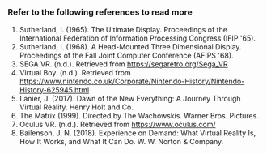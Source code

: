 ### Refer to the following references to read more

1. Sutherland, I. (1965). The Ultimate Display. Proceedings of the International Federation of Information Processing Congress (IFIP '65).
2. Sutherland, I. (1968). A Head-Mounted Three Dimensional Display. Proceedings of the Fall Joint Computer Conference (AFIPS '68).
3. SEGA VR. (n.d.). Retrieved from https://segaretro.org/Sega_VR
4. Virtual Boy. (n.d.). Retrieved from https://www.nintendo.co.uk/Corporate/Nintendo-History/Nintendo-History-625945.html
5. Lanier, J. (2017). Dawn of the New Everything: A Journey Through Virtual Reality. Henry Holt and Co.
6. The Matrix (1999). Directed by The Wachowskis. Warner Bros. Pictures.
7. Oculus VR. (n.d.). Retrieved from https://www.oculus.com/
8. Bailenson, J. N. (2018). Experience on Demand: What Virtual Reality Is, How It Works, and What It Can Do. W. W. Norton & Company.
